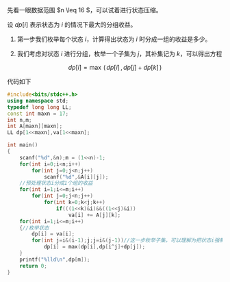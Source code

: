 先看一眼数据范围 $n \leq 16 $，可以试着进行状态压缩。

设 $dp[i]$ 表示状态为 $i$ 的情况下最大的分组收益。

1. 第一步我们枚举每个状态 $i$，计算得出状态为 $i$ 时分成一组的收益是多少。

2. 我们考虑对状态 $i$ 进行分组，枚举一个子集为 $j$，其补集记为 $k$，可以得出方程

$$dp[i] = \max\,(\,dp[i]\,,\,dp[j]+dp[k]\,)$$

代码如下
```cpp
#include<bits/stdc++.h>
using namespace std;
typedef long long LL;
const int maxn = 17;
int n,m;
int A[maxn][maxn];
LL dp[1<<maxn],va[1<<maxn];

int main()
{
	scanf("%d",&n);m = (1<<n)-1;
	for(int i=0;i<n;i++)
		for(int j=0;j<n;j++)
			scanf("%d",&A[i][j]);
	//预处理状态i分成1个组的收益 
	for(int i=1;i<=m;i++)
		for(int j=0;j<n;j++)
			for(int k=0;k<j;k++)
				if(((1<<k)&i)&&((1<<j)&i))
					va[i] += A[j][k];
	for(int i=1;i<=m;i++)
	{//枚举状态 
		dp[i] = va[i];
		for(int j=i&(i-1);j;j=i&(j-1))//这一步枚举子集，可以理解为把状态i强制分成两组 
			dp[i] = max(dp[i],dp[i^j]+dp[j]);
	}
	printf("%lld\n",dp[m]);
	return 0;
}
```
